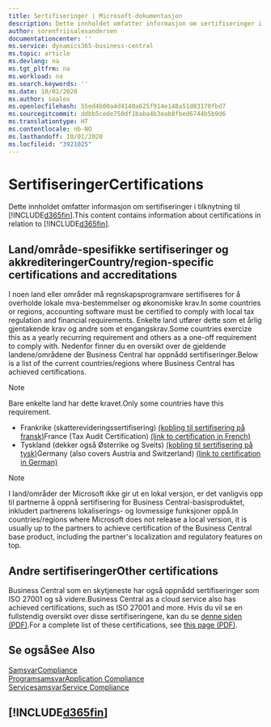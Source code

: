 ```yaml
---
title: Sertifiseringer | Microsoft-dokumentasjon
description: Dette innholdet omfatter informasjon om sertifiseringer i tilknytning til Business Central.
author: sorenfriisalexandersen
documentationcenter: ''
ms.service: dynamics365-business-central
ms.topic: article
ms.devlang: na
ms.tgt_pltfrm: na
ms.workload: na
ms.search.keywords: ''
ms.date: 10/01/2020
ms.author: soalex
ms.openlocfilehash: 55ed4b00a4d4140a625f914e148a51d83170fbd7
ms.sourcegitcommit: ddbb5cede750df1baba4b3eab8fbed6744b5b9d6
ms.translationtype: HT
ms.contentlocale: nb-NO
ms.lasthandoff: 10/01/2020
ms.locfileid: "3921025"
---
```

# <a name="certifications"></a><span data-ttu-id="f53e9-103">Sertifiseringer</span><span class="sxs-lookup"><span data-stu-id="f53e9-103">Certifications</span></span>

<span data-ttu-id="f53e9-104">Dette innholdet omfatter informasjon om sertifiseringer i tilknytning til [!INCLUDE[d365fin](../includes/d365fin_md.md)].</span><span class="sxs-lookup"><span data-stu-id="f53e9-104">This content contains information about certifications in relation to [!INCLUDE[d365fin](../includes/d365fin_md.md)].</span></span>  

## <a name="countryregion-specific-certifications-and-accreditations"></a><span data-ttu-id="f53e9-105">Land/område-spesifikke sertifiseringer og akkrediteringer</span><span class="sxs-lookup"><span data-stu-id="f53e9-105">Country/region-specific certifications and accreditations</span></span>

<span data-ttu-id="f53e9-106">I noen land eller områder må regnskapsprogramvare sertifiseres for å overholde lokale mva-bestemmelser og økonomiske krav.</span><span class="sxs-lookup"><span data-stu-id="f53e9-106">In some countries or regions, accounting software must be certified to comply with local tax regulation and financial requirements.</span></span> <span data-ttu-id="f53e9-107">Enkelte land utfører dette som et årlig gjentakende krav og andre som et engangskrav.</span><span class="sxs-lookup"><span data-stu-id="f53e9-107">Some countries exercize this as a yearly recurring requirement and others as a one-off requirement to comply with.</span></span> <span data-ttu-id="f53e9-108">Nedenfor finner du en oversikt over de gjeldende landene/områdene der Business Central har oppnådd sertifiseringer.</span><span class="sxs-lookup"><span data-stu-id="f53e9-108">Below is a list of the current countries/regions where Business Central has achieved certifications.</span></span>

> [!NOTE]
> <span data-ttu-id="f53e9-109">Bare enkelte land har dette kravet.</span><span class="sxs-lookup"><span data-stu-id="f53e9-109">Only some countries have this requirement.</span></span>

- <span data-ttu-id="f53e9-110">Frankrike (skatterevideringssertifisering) [(kobling til sertifisering på fransk)](https://certificates.infocert.org/certificates/CERTIF-07-181-R16.pdf)</span><span class="sxs-lookup"><span data-stu-id="f53e9-110">France (Tax Audit Certification) [(link to certification in French)](https://certificates.infocert.org/certificates/CERTIF-07-181-R16.pdf)</span></span>  
- <span data-ttu-id="f53e9-111">Tyskland (dekker også Østerrike og Sveits) [(kobling til sertifisering på tysk)](https://www.bdo.de/de-de/themen/softwarebescheinungen/bdo/microsoft-dynamics-365-business-central)</span><span class="sxs-lookup"><span data-stu-id="f53e9-111">Germany (also covers Austria and Switzerland) [(link to certification in German)](https://www.bdo.de/de-de/themen/softwarebescheinungen/bdo/microsoft-dynamics-365-business-central)</span></span>  

> [!NOTE]  
> <span data-ttu-id="f53e9-112">I land/områder der Microsoft ikke gir ut en lokal versjon, er det vanligvis opp til partnerne å oppnå sertifisering for Business Central-basisproduktet, inkludert partnerens lokaliserings- og lovmessige funksjoner oppå.</span><span class="sxs-lookup"><span data-stu-id="f53e9-112">In countries/regions where Microsoft does not release a local version, it is usually up to the partners to achieve certification of the Business Central base product, including the partner's localization and regulatory features on top.</span></span>

## <a name="other-certifications"></a><span data-ttu-id="f53e9-113">Andre sertifiseringer</span><span class="sxs-lookup"><span data-stu-id="f53e9-113">Other certifications</span></span>

<span data-ttu-id="f53e9-114">Business Central som en skytjeneste har også oppnådd sertifiseringer som ISO 27001 og så videre.</span><span class="sxs-lookup"><span data-stu-id="f53e9-114">Business Central as a cloud service also has achieved certifications, such as ISO 27001 and more.</span></span> <span data-ttu-id="f53e9-115">Hvis du vil se en fullstendig oversikt over disse sertifiseringene, kan du se [denne siden (PDF)](https://aka.ms/d365-compliance-list).</span><span class="sxs-lookup"><span data-stu-id="f53e9-115">For a complete list of these certifications, see [this page (PDF)](https://aka.ms/d365-compliance-list).</span></span>

## <a name="see-also"></a><span data-ttu-id="f53e9-116">Se også</span><span class="sxs-lookup"><span data-stu-id="f53e9-116">See Also</span></span>

[<span data-ttu-id="f53e9-117">Samsvar</span><span class="sxs-lookup"><span data-stu-id="f53e9-117">Compliance</span></span>](compliance-overview.md)  
[<span data-ttu-id="f53e9-118">Programsamsvar</span><span class="sxs-lookup"><span data-stu-id="f53e9-118">Application Compliance</span></span>](compliance-application-compliance.md)  
[<span data-ttu-id="f53e9-119">Servicesamsvar</span><span class="sxs-lookup"><span data-stu-id="f53e9-119">Service Compliance</span></span>](compliance-service-compliance.md)  

## [!INCLUDE[d365fin](../includes/free_trial_md.md)]  
